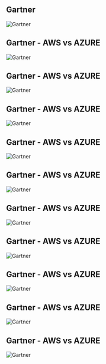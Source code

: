 Gartner
-------

![Gartner](../images/cloud/gartner/gartner1.png)



Gartner - AWS vs AZURE
----------------------
![Gartner](../images/cloud/gartner/gartner2.png)



Gartner - AWS vs AZURE
----------------------
![Gartner](../images/cloud/gartner/gartner3.png)



Gartner - AWS vs AZURE
----------------------
![Gartner](../images/cloud/gartner/gartner4.png)



Gartner - AWS vs AZURE
----------------------
![Gartner](../images/cloud/gartner/gartner5.png)



Gartner - AWS vs AZURE
----------------------
![Gartner](../images/cloud/gartner/gartner6.png)



Gartner - AWS vs AZURE
----------------------
![Gartner](../images/cloud/gartner/gartner7.png)



Gartner - AWS vs AZURE
----------------------
![Gartner](../images/cloud/gartner/gartner8.png)



Gartner - AWS vs AZURE
----------------------
![Gartner](../images/cloud/gartner/gartner9.png)



Gartner - AWS vs AZURE
----------------------
![Gartner](../images/cloud/gartner/gartner10.png)



Gartner - AWS vs AZURE
----------------------
![Gartner](../images/cloud/gartner/gartner11.png)
